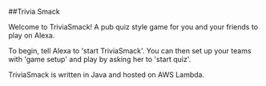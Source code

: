 ##Trivia Smack

Welcome to TriviaSmack! A pub quiz style game for you and your friends to play on Alexa.

To begin, tell Alexa to 'start TriviaSmack'. You can then set up your teams with 'game setup' and play by asking her to 'start quiz'.

TriviaSmack is written in Java and hosted on AWS Lambda.
